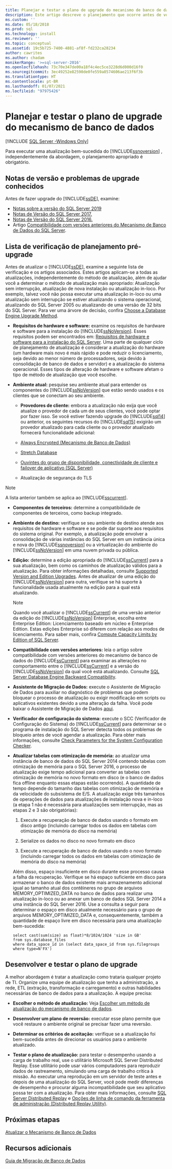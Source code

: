 ```yaml
---
title: Planejar e testar o plano de upgrade do mecanismo de banco de dados | Microsoft Docs
description: Este artigo descreve o planejamento que ocorre antes de você começar a sua atualização de SQL Server, incluindo uma lista de verificação de planejamento e desenvolvimento e teste de um plano de atualização.
ms.custom: ''
ms.date: 05/18/2018
ms.prod: sql
ms.technology: install
ms.reviewer: ''
ms.topic: conceptual
ms.assetid: 19c5b725-7400-4881-af8f-fd232ca28234
author: cawrites
ms.author: chadam
monikerRange: '>=sql-server-2016'
ms.openlocfilehash: 73c70e347de00a18f4c4ec5ce3228d6d000d16f0
ms.sourcegitcommit: 3ec49252e82590de0fe559a8574606ae213f6f3b
ms.translationtype: HT
ms.contentlocale: pt-BR
ms.lasthandoff: 01/07/2021
ms.locfileid: "97975426"
---
```

# <a name="plan-and-test-the-database-engine-upgrade-plan"></a>Planejar e testar o plano de upgrade do mecanismo de banco de dados

[!INCLUDE [SQL Server -Windows Only](../../includes/applies-to-version/sql-windows-only.md)]
  
 Para executar uma atualização bem-sucedida do [!INCLUDE[ssnoversion](../../includes/ssnoversion-md.md)] , independentemente da abordagem, o planejamento apropriado é obrigatório.  
  
## <a name="release-notes-and-known-upgrade-issues"></a>Notas de versão e problemas de upgrade conhecidos  
 Antes de fazer upgrade do [!INCLUDE[ssDE](../../includes/ssde-md.md)], examine:

- [Notas sobre a versão do SQL Server 2019](../../sql-server/sql-server-version-15-release-notes.md)
- [Notas de Versão do SQL Server 2017.](../../sql-server/sql-server-2017-release-notes.md) 
- [Notas de Versão do SQL Server 2016.](../../sql-server/sql-server-2016-release-notes.md)
- Artigo [Compatibilidade com versões anteriores do Mecanismo de Banco de Dados do SQL Server](../discontinued-database-engine-functionality-in-sql-server.md).  
  
## <a name="pre-upgrade-planning-checklist"></a>Lista de verificação de planejamento pré-upgrade  
 Antes de atualizar o [!INCLUDE[ssDE](../../includes/ssde-md.md)], examine a seguinte lista de verificação e os artigos associados. Estes artigos aplicam-se a todas as atualizações, independentemente do método de atualização, além de ajudar você a determinar o método de atualização mais apropriado: Atualização sem interrupção, atualização de nova instalação ou atualização in-loco. Por exemplo, talvez você não possa executar uma atualização in-loco ou uma atualização sem interrupção se estiver atualizando o sistema operacional, atualizando do SQL Server 2005 ou atualizando de uma versão de 32 bits do SQL Server. Para ver uma árvore de decisão, confira [Choose a Database Engine Upgrade Method](../../database-engine/install-windows/choose-a-database-engine-upgrade-method.md).  
  
-   **Requisitos de hardware e software:** examine os requisitos de hardware e software para a instalação do [!INCLUDE[ssNoVersion](../../includes/ssnoversion-md.md)]. Esses requisitos podem ser encontrados em: [Requisitos de hardware e software para a instalação do SQL Server](../../sql-server/install/hardware-and-software-requirements-for-installing-sql-server.md). Uma parte de qualquer ciclo de planejamento de atualização é considerar a atualização do hardware (um hardware mais novo é mais rápido e pode reduzir o licenciamento, seja devido ao menor número de processadores, seja devido à consolidação de banco de dados e servidor) e a atualização do sistema operacional. Esses tipos de alteração de hardware e software afetam o tipo de método de atualização que você escolhe.  
  
-   **Ambiente atual:** pesquise seu ambiente atual para entender os componentes do [!INCLUDE[ssNoVersion](../../includes/ssnoversion-md.md)] que estão sendo usados e os clientes que se conectam ao seu ambiente.  
  
    -   **Provedores de cliente:** embora a atualização não exija que você atualize o provedor de cada um de seus clientes, você pode optar por fazer isso. Se você estiver fazendo upgrade do [!INCLUDE[sql14](../../includes/sssql14-md.md)] ou anterior, os seguintes recursos do [!INCLUDE[sql15](../../includes/sssql15-md.md)] exigirão um provedor atualizado para cada cliente ou o provedor atualizado fornecerá funcionalidade adicional:  
  
       -   [Always Encrypted &#40;Mecanismo de Banco de Dados&#41;](../../relational-databases/security/encryption/always-encrypted-database-engine.md)  
  
       -   [Stretch Database](../../sql-server/stretch-database/stretch-database.md)  
  
       -   [Ouvintes do grupo de disponibilidade, conectividade de cliente e failover de aplicativo &#40;SQL Server&#41;](../../database-engine/availability-groups/windows/listeners-client-connectivity-application-failover.md)  
  
       -   Atualização de segurança do TLS  

   >[!NOTE]
   >A lista anterior também se aplica ao [!INCLUDE[sscurrent](../../includes/sscurrent-md.md)].
  
-   **Componentes de terceiros:** determine a compatibilidade de componentes de terceiros, como backup integrado.  
  
-   **Ambiente de destino:** verifique se seu ambiente de destino atende aos requisitos de hardware e software e se pode dar suporte aos requisitos do sistema original. Por exemplo, a atualização pode envolver a consolidação de várias instâncias do SQL Server em um instância única e nova do [!INCLUDE[ssnoversion](../../includes/ssnoversion-md.md)] ou a virtualização do ambiente do [!INCLUDE[ssNoVersion](../../includes/ssnoversion-md.md)] em uma nuvem privada ou pública.  
  
-   **Edição:** determine a edição apropriada do [!INCLUDE[ssCurrent](../../includes/ssnoversion-md.md)] para a sua atualização, bem como os caminhos de atualização válidos para a atualização. Para obter informações detalhadas, consulte [Supported Version and Edition Upgrades](../../database-engine/install-windows/supported-version-and-edition-upgrades.md). Antes de atualizar de uma edição do [!INCLUDE[ssNoVersion](../../includes/ssnoversion-md.md)] para outra, verifique se há suporte à funcionalidade usada atualmente na edição para a qual está atualizando.  
  
    > [!NOTE]  
    >  Quando você atualizar o [!INCLUDE[ssCurrent](../../includes/ssnoversion-md.md)] de uma versão anterior da edição do [!INCLUDE[ssNoVersion](../../includes/ssnoversion-md.md)] Enterprise, escolha entre Enterprise Edition: Licenciamento baseado em núcleo e Enterprise Edition. Estas edições Enterprise só diferem com relação aos modos de licenciamento. Para saber mais, confira [Compute Capacity Limits by Edition of SQL Server](../../sql-server/compute-capacity-limits-by-edition-of-sql-server.md).  
  
-   **Compatibilidade com versões anteriores:** leia o artigo sobre compatibilidade com versões anteriores do mecanismo de banco de dados do [!INCLUDE[ssCurrent](../../includes/ssnoversion-md.md)] para examinar as alterações no comportamento entre o [!INCLUDE[ssCurrent](../../includes/ssnoversion-md.md)] e a versão do [!INCLUDE[ssNoVersion](../../includes/ssnoversion-md.md)] da qual você está atualizando. Consulte [SQL Server Database Engine Backward Compatibility](../discontinued-database-engine-functionality-in-sql-server.md).  
  
-   **Assistente de Migração de Dados:** execute o Assistente de Migração de Dados para auxiliar no diagnóstico de problemas que podem bloquear o processo de atualização ou exigir modificação em scripts ou aplicativos existentes devido a uma alteração da falha.
    Você pode baixar o Assistente de Migração de Dados [aqui](https://aka.ms/get-dma).  
  
-   **Verificador de configuração do sistema:** execute o SCC (Verificador de Configuração do Sistema) do [!INCLUDE[ssCurrent](../../includes/ssnoversion-md.md)] para determinar se o programa de instalação do SQL Server detecta todos os problemas de bloqueio antes de você agendar a atualização. Para obter mais informações, consulte [Check Parameters for the System Configuration Checker](../../database-engine/install-windows/check-parameters-for-the-system-configuration-checker.md).  
  
-   **Atualizar tabelas com otimização de memória:** ao atualizar uma instância de banco de dados do SQL Server 2014 contendo tabelas com otimização de memória para o SQL Server 2016, o processo de atualização exige tempo adicional para converter as tabelas com otimização de memória no novo formato em disco (e o banco de dados fica offline enquanto essas etapas estão ocorrendo).   A quantidade de tempo depende do tamanho das tabelas com otimização de memória e da velocidade do subsistema de E/S. A atualização exige três tamanhos de operações de dados para atualizações de instalação nova e in-loco (a etapa 1 não é necessária para atualizações sem interrupção, mas as etapas 2 e 3 são obrigatórias):  
  
    1.  Execute a recuperação de banco de dados usando o formato em disco antigo (incluindo carregar todos os dados em tabelas com otimização de memória do disco na memória)  
  
    2.  Serialize os dados no disco no novo formato em disco  
  
    3.  Execute a recuperação de banco de dados usando o novo formato (incluindo carregar todos os dados em tabelas com otimização de memória do disco na memória)  
  
     Além disso, espaço insuficiente em disco durante esse processo causa a falha da recuperação. Verifique se há espaço suficiente em disco para armazenar o banco de dados existente mais armazenamento adicional igual ao tamanho atual dos contêineres no grupo de arquivos MEMORY_OPTIMIZED_DATA no banco de dados para realizar uma atualização in-loco ou ao anexar um banco de dados SQL Server 2014 a uma instância do SQL Server 2016. Use a consulta a seguir para determinar o espaço em disco atualmente necessário para o grupo de arquivos MEMORY_OPTIMIZED_DATA e, consequentemente, também a quantidade de espaço livre em disco necessária para uma atualização bem-sucedida:  
  
    ```  
    select cast(sum(size) as float)*8/1024/1024 'size in GB'   
    from sys.database_files  
    where data_space_id in (select data_space_id from sys.filegroups where type=N'FX')  
    ```  
  
## <a name="develop-and-test-the-upgrade-plan"></a>Desenvolver e testar o plano de upgrade  
 A melhor abordagem é tratar a atualização como trataria qualquer projeto de TI. Organize uma equipe de atualização que tenha a administração, a rede, ETL (extração, transformação e carregamento) e outras habilidades necessárias de banco de dados para a atualização. A equipe precisa:  
  
-   **Escolher o método de atualização:** Veja [Escolher um método de atualização do mecanismo de banco de dados](../../database-engine/install-windows/choose-a-database-engine-upgrade-method.md).  
  
-   **Desenvolver um plano de reversão:** executar esse plano permite que você restaure o ambiente original se precisar fazer uma reversão.  
  
-   **Determinar os critérios de aceitação:** verifique se a atualização foi bem-sucedida antes de direcionar os usuários para o ambiente atualizado.  
  
-   **Testar o plano de atualização:** para testar o desempenho usando a carga de trabalho real, use o utilitário Microsoft SQL Server Distributed Replay. Esse utilitário pode usar vários computadores para reproduzir dados de rastreamento, simulando uma carga de trabalho crítica à missão. Ao executar uma reprodução em um servidor de teste antes e depois de uma atualização do SQL Server, você pode medir diferenças de desempenho e procurar alguma incompatibilidade que seu aplicativo possa ter com a atualização. Para obter mais informações, consulte [SQL Server Distributed Replay](../../tools/distributed-replay/sql-server-distributed-replay.md) e [Opções de linha de comando da ferramenta de administração &#40;Distributed Replay Utility&#41;](../../tools/distributed-replay/administration-tool-command-line-options-distributed-replay-utility.md).  
  
## <a name="next-steps"></a>Próximas etapas  
[Atualizar o Mecanismo de Banco de Dados](../../database-engine/install-windows/upgrade-database-engine.md) 
  
## <a name="additional-resources"></a>Recursos adicionais 
[Guia de Migração de Banco de Dados](https://aka.ms/datamigration)
